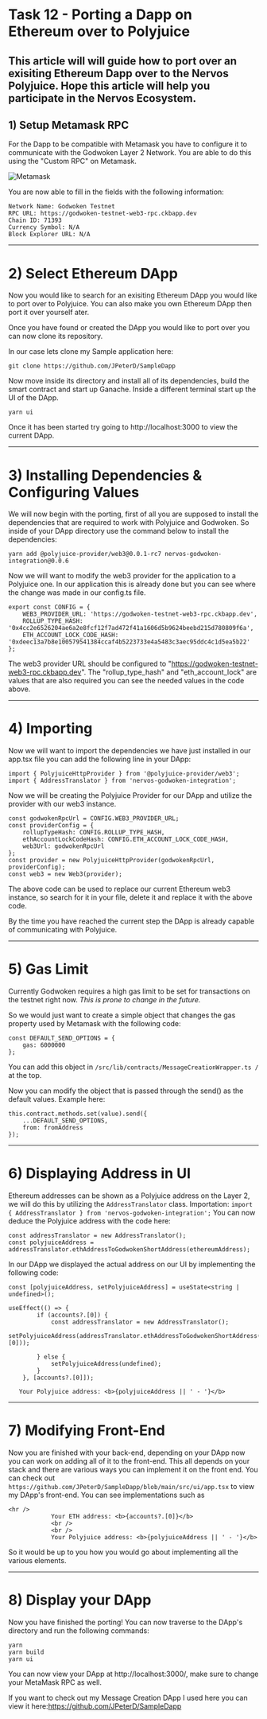 
# Task 12 - Porting a Dapp on Ethereum over to Polyjuice

This article will will guide how to port over an exisiting Ethereum Dapp over to the Nervos Polyjuice. Hope this article will help you participate in the Nervos Ecosystem.
---
## 1) Setup Metamask RPC
For the Dapp to be compatible with Metamask you have to configure it to communicate with the Godwoken Layer 2 Network. You are able to do this using the "Custom RPC" on Metamask.

![Metamask](./metamaskrpc.png)

You are now able to fill in the fields with the following information:
```
Network Name: Godwoken Testnet
RPC URL: https://godwoken-testnet-web3-rpc.ckbapp.dev
Chain ID: 71393
Currency Symbol: N/A
Block Explorer URL: N/A
```
---
# 2) Select Ethereum DApp
Now you would like to search for an exisiting Ethereum DApp you would like to port over to Polyjuice. You can also make you own Ethereum DApp then port it over yourself ater.

Once you have found or created the DApp you would like to port over you can now clone its repository.

In our case lets clone my Sample application here:
```
git clone https://github.com/JPeterD/SampleDapp
````
Now move inside its directory and install all of its dependencies, build the smart contract and start up Ganache.
Inside a different terminal start up the UI of the DApp.
```
yarn ui
```
Once it has been started try going to http://localhost:3000 to view the current DApp.

---
# 3) Installing Dependencies & Configuring Values
We will now begin with the porting, first of all you are supposed to install the dependencies that are required to work with Polyjuice and Godwoken. So inside of your DApp directory use the command below to install the dependencies:
```
yarn add @polyjuice-provider/web3@0.0.1-rc7 nervos-godwoken-integration@0.0.6
```
Now we will want to modify the web3 provider for the application to a Polyjuice one. In our application this is already done but you can see where the change was made in our config.ts file.
```
export const CONFIG = {
    WEB3_PROVIDER_URL: 'https://godwoken-testnet-web3-rpc.ckbapp.dev',
    ROLLUP_TYPE_HASH: '0x4cc2e6526204ae6a2e8fcf12f7ad472f41a1606d5b9624beebd215d780809f6a',
    ETH_ACCOUNT_LOCK_CODE_HASH: '0xdeec13a7b8e100579541384ccaf4b5223733e4a5483c3aec95ddc4c1d5ea5b22'
};
```
The web3 provider URL should be configured to "https://godwoken-testnet-web3-rpc.ckbapp.dev". The "rollup_type_hash" and "eth_account_lock" are values that are also required you can see the needed values in the code above.

---
# 4) Importing 
Now we will want to import the dependencies we have just installed in our app.tsx file you can add the following line in your DApp:
```
import { PolyjuiceHttpProvider } from '@polyjuice-provider/web3';
import { AddressTranslator } from 'nervos-godwoken-integration';
```
Now we will be creating the Polyjuice Provider for our DApp and utilize the provider with our web3 instance.
```
const godwokenRpcUrl = CONFIG.WEB3_PROVIDER_URL;
const providerConfig = {
    rollupTypeHash: CONFIG.ROLLUP_TYPE_HASH,
    ethAccountLockCodeHash: CONFIG.ETH_ACCOUNT_LOCK_CODE_HASH,
    web3Url: godwokenRpcUrl
};
const provider = new PolyjuiceHttpProvider(godwokenRpcUrl, providerConfig);
const web3 = new Web3(provider);
```
The above code can be used to replace our current Ethereum web3 instance, so search for it in your file, delete it and replace it with the above code.

By the time you have reached the current step the DApp is already capable of communicating with Polyjuice.

---
# 5) Gas Limit
Currently Godwoken requires a high gas limit to be set for transactions on the testnet right now. *This is prone to change in the future.*

So we would just want to create a simple object that changes the gas property used by Metamask with the following code:
```
const DEFAULT_SEND_OPTIONS = {
    gas: 6000000
};
```
You can add this object in ```/src/lib/contracts/MessageCreationWrapper.ts /``` at the top.

Now you can modify the object that is passed through the send() as the default values. Example here:
```
this.contract.methods.set(value).send({
    ...DEFAULT_SEND_OPTIONS,
    from: fromAddress
});
```

---
# 6) Displaying Address in UI
Ethereum addresses can be shown as a Polyjuice address on the Layer 2, we will do this by utilizing the ```AddressTranslator``` class.
Importation: ```import { AddressTranslator } from 'nervos-godwoken-integration';``` 
You can now deduce the Polyjuice address with the code here:
```
const addressTranslator = new AddressTranslator();
const polyjuiceAddress = addressTranslator.ethAddressToGodwokenShortAddress(ethereumAddress);
```
In our DApp we displayed the actual address on our UI by implementing the following code:
```
const [polyjuiceAddress, setPolyjuiceAddress] = useState<string | undefined>();

useEffect(() => {
        if (accounts?.[0]) {
            const addressTranslator = new AddressTranslator();
            setPolyjuiceAddress(addressTranslator.ethAddressToGodwokenShortAddress(accounts?.[0]));

        } else {
            setPolyjuiceAddress(undefined);
        }
    }, [accounts?.[0]]);

   Your Polyjuice address: <b>{polyjuiceAddress || ' - '}</b>
```

---
# 7) Modifying Front-End
Now you are finished with your back-end, depending on your DApp now you can work on adding all of it to the front-end. This all depends on your stack and there are various ways you can implement it on the front end.
You can check out ```https://github.com/JPeterD/SampleDapp/blob/main/src/ui/app.tsx``` to view my DApp's front-end.
You can see implementations such as 
```
<hr />
            Your ETH address: <b>{accounts?.[0]}</b>
            <br />
            <br />
            Your Polyjuice address: <b>{polyjuiceAddress || ' - '}</b>
```
So it would be up to you how you would go about implementing all the various elements.

---
# 8) Display your DApp
Now you have finished the porting! You can now traverse to the DApp's directory and run the following commands:
```
yarn
yarn build
yarn ui
```
You can now view your DApp at http://localhost:3000/, make sure to change your MetaMask RPC as well. 

If you want to check out my Message Creation DApp I used here you can view it here:https://github.com/JPeterD/SampleDapp

